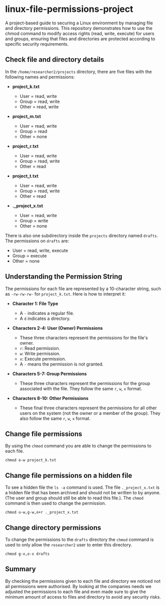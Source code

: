 # linux-file-permissions-project
A project-based guide to securing a Linux environment by managing file and directory permissions. This repository demonstrates how to use the chmod command to modify access rights (read, write, execute) for users and groups, ensuring that files and directories are protected according to specific security requirements.
## Check file and directory details
In the `/home/researcher2/projects` directory, there are five files with the following names and permissions:

*   **project_k.txt**
    *   User = read, write
    *   Group = read, write
    *   Other = read, write

*   **project_m.txt**
    *   User = read, write
    *   Group = read
    *   Other = none

*   **project_r.txt**
    *   User = read, write
    *   Group = read, write
    *   Other = read

*   **project_t.txt**
    *   User = read, write
    *   Group = read, write
    *   Other = read

*   **._project_x.txt**
    *   User = read, write
    *   Group = write
    *   Other = none

There is also one subdirectory inside the `projects` directory named `drafts`. The permissions on `drafts` are:
*   User = read, write, execute
*   Group = execute
*   Other = none

## Understanding the Permission String

The permissions for each file are represented by a 10-character string, such as `-rw-rw-rw-` for `project_k.txt`. Here is how to interpret it:

*   **Character 1: File Type**
    *   A `-` indicates a regular file.
    *   A `d` indicates a directory.

*   **Characters 2-4: User (Owner) Permissions**
    *   These three characters represent the permissions for the file's owner.
    *   `r`: Read permission.
    *   `w`: Write permission.
    *   `x`: Execute permission.
    *   A `-` means the permission is not granted.

*   **Characters 5-7: Group Permissions**
    *   These three characters represent the permissions for the group associated with the file. They follow the same `r`, `w`, `x` format.

*   **Characters 8-10: Other Permissions**
    *   These final three characters represent the permissions for all other users on the system (not the owner or a member of the group). They also follow the same `r`, `w`, `x` format.

## Change file permissions
By using the `chmod` command you are able to change the permissions to each file.

`chmod o-w project_k.txt`

## Change file permissions on a hidden file
To see a hidden file the `ls -a` command is used. The file `._project_x.txt` is a hidden file that has been archived and should not be written to by anyone. (The user and group should still be able to read this file.). The `chmod` command is then used to change the permission.

`chmod u-w,g-w,o+r ._project_x.txt`

## Change directory permissions
To change the permissions to the `drafts` directory the `chmod` command is used to only allow the `researcher2` user to enter this directory.

`chmod g-x,o-x drafts`

## Summary
By checking the permissions given to each file and directory we noticed not all permissions were authorised. By looking at the companies needs we adjusted the permissions to each file and even made sure to give the minimum amount of access to files and directory to avoid any security risks.
